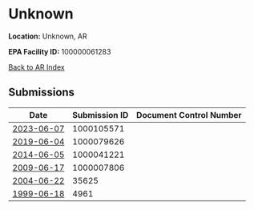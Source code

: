 # Unknown

**Location:** Unknown, AR

**EPA Facility ID:** 100000061283

[Back to AR Index](../../index.md)

## Submissions

| Date | Submission ID | Document Control Number |
|------|--------------|-------------------------|
| [2023-06-07](submissions/1000105571.md) | 1000105571 |  |
| [2019-06-04](submissions/1000079626.md) | 1000079626 |  |
| [2014-06-05](submissions/1000041221.md) | 1000041221 |  |
| [2009-06-17](submissions/1000007806.md) | 1000007806 |  |
| [2004-06-22](submissions/35625.md) | 35625 |  |
| [1999-06-18](submissions/4961.md) | 4961 |  |

